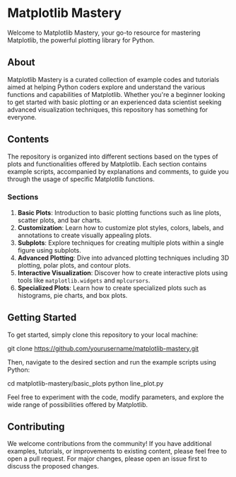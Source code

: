 # Matplotlib Mastery

Welcome to Matplotlib Mastery, your go-to resource for mastering Matplotlib, the powerful plotting library for Python.

## About

Matplotlib Mastery is a curated collection of example codes and tutorials aimed at helping Python coders explore and understand the various functions and capabilities of Matplotlib. Whether you're a beginner looking to get started with basic plotting or an experienced data scientist seeking advanced visualization techniques, this repository has something for everyone.

## Contents

The repository is organized into different sections based on the types of plots and functionalities offered by Matplotlib. Each section contains example scripts, accompanied by explanations and comments, to guide you through the usage of specific Matplotlib functions.

### Sections

1. **Basic Plots**: Introduction to basic plotting functions such as line plots, scatter plots, and bar charts.
2. **Customization**: Learn how to customize plot styles, colors, labels, and annotations to create visually appealing plots.
3. **Subplots**: Explore techniques for creating multiple plots within a single figure using subplots.
4. **Advanced Plotting**: Dive into advanced plotting techniques including 3D plotting, polar plots, and contour plots.
5. **Interactive Visualization**: Discover how to create interactive plots using tools like `matplotlib.widgets` and `mplcursors`.
6. **Specialized Plots**: Learn how to create specialized plots such as histograms, pie charts, and box plots.

## Getting Started

To get started, simply clone this repository to your local machine:

git clone https://github.com/yourusername/matplotlib-mastery.git

Then, navigate to the desired section and run the example scripts using Python:

cd matplotlib-mastery/basic_plots
python line_plot.py


Feel free to experiment with the code, modify parameters, and explore the wide range of possibilities offered by Matplotlib.


## Contributing

We welcome contributions from the community! If you have additional examples, tutorials, or improvements to existing content, please feel free to open a pull request. For major changes, please open an issue first to discuss the proposed changes.
